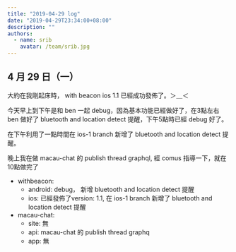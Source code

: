 ```yaml
---
title: "2019-04-29 log"
date: "2019-04-29T23:34:00+08:00"
description: ""
authors:
  - name: srib
    avatar: /team/srib.jpg
---
```


4 月 29 日（一）
---

大約在我剛起床時， with beacon ios 1.1 已經成功發佈了。＞＿＜

今天早上到下午是和 ben 一起 debug，因為基本功能已經做好了，在3點左右 ben 做好了 bluetooth and location detect 提醒，下午5點時已經 debug 好了。

在下午利用了一點時間在 ios-1 branch 新增了 bluetooth and location detect 提醒。

晚上我在做 macau-chat 的 publish thread graphql, 經 comus 指導一下，就在10點做完了

- withbeacon: 
  - android: debug， 新增 bluetooth and location detect 提醒
  - ios: 已經發佈了version: 1.1, 在 ios-1 branch 新增了 bluetooth and location detect 提醒
- macau-chat: 
  - site: 無
  - api: macau-chat 的 publish thread graphq
  - app: 無
